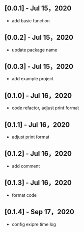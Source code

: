 ## [0.0.1] - Jul 15，2020

* add basic function

## [0.0.2] - Jul 15，2020

* update package name

## [0.0.3] - Jul 15，2020

* add example project

## [0.1.0] - Jul 16，2020

* code refactor, adjust print format

## [0.1.1] - Jul 16，2020

* adjust print format

## [0.1.2] - Jul 16，2020

* add comment

## [0.1.3] - Jul 16，2020

* format code

## [0.1.4] - Sep 17，2020

* config exipre time log